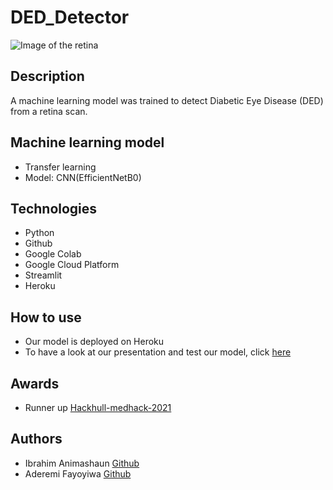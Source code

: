 # DED_Detector

![Image of the retina](https://www.verywellhealth.com/thmb/0CUTXmj76oB4ZRAQvim1-FSBPfE=/700x0/filters:no_upscale():max_bytes(150000):strip_icc():format(webp)/GettyImages-308783-003-e6958f3f1e50487c93b25596348056cd.jpg)

## Description
A machine learning model was trained to detect Diabetic Eye Disease (DED) from a retina scan.

## Machine learning model
- Transfer learning
- Model: CNN(EfficientNetB0)

## Technologies
- Python
- Github
- Google Colab
- Google Cloud Platform
- Streamlit
- Heroku

## How to use
- Our model is deployed on Heroku 
- To have a look at our presentation and test our model, click [here](https://ded-detector.herokuapp.com)

## Awards
- Runner up [Hackhull-medhack-2021](https://devpost.com/software/red-detector)

## Authors
- Ibrahim Animashaun [Github](https://github.com/iaanimashaun)
- Aderemi Fayoyiwa [Github](https://github.com/AderemiF)


